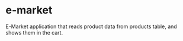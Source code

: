 # e-market
E-Market application that reads product data from products table, and shows them in the cart.
